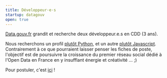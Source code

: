 ```yaml
---
title: Développeur·e·s
startup: datagouv
open: true
---
```


[Data.gouv.fr](http://data.gouv.fr) grandit et recherche deux développeur.e.s en CDD (3 ans).

<!--more-->

Nous recherchons un profil [plutôt Python](http://biep-recrute.talent-soft.com/offre-de-emploi/emploi-developpeur-h-f-_64797.aspx), et un autre [plutôt Javascript](http://biep-recrute.talent-soft.com/offre-de-emploi/emploi-developpeur-front-end-h-f-_64792.aspx). Contrairement à ce que pourraient laisser penser les fiches de poste, l'objectif est de poursuivre la croissance du premier réseau social dédié à l'Open Data en France en y insufflant énergie et créativité ... ;)

Pour postuler, c'est [ici](mailto:recrutement@beta.gouv.fr) !
